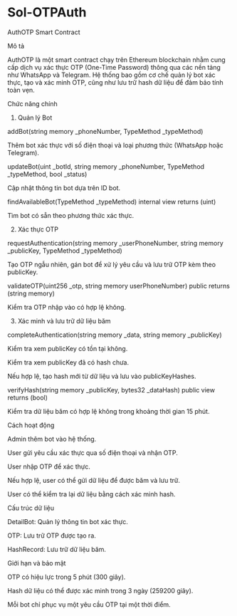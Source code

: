 # Sol-OTPAuth
AuthOTP Smart Contract

Mô tả

AuthOTP là một smart contract chạy trên Ethereum blockchain nhằm cung cấp dịch vụ xác thực OTP (One-Time Password) thông qua các nền tảng như WhatsApp và Telegram. Hệ thống bao gồm cơ chế quản lý bot xác thực, tạo và xác minh OTP, cũng như lưu trữ hash dữ liệu để đảm bảo tính toàn vẹn.

Chức năng chính

1. Quản lý Bot

addBot(string memory _phoneNumber, TypeMethod _typeMethod)

Thêm bot xác thực với số điện thoại và loại phương thức (WhatsApp hoặc Telegram).

updateBot(uint _botId, string memory _phoneNumber, TypeMethod _typeMethod, bool _status)

Cập nhật thông tin bot dựa trên ID bot.

findAvailableBot(TypeMethod _typeMethod) internal view returns (uint)

Tìm bot có sẵn theo phương thức xác thực.

2. Xác thực OTP

requestAuthentication(string memory _userPhoneNumber, string memory _publicKey, TypeMethod _typeMethod)

Tạo OTP ngẫu nhiên, gán bot để xử lý yêu cầu và lưu trữ OTP kèm theo publicKey.

validateOTP(uint256 _otp, string memory userPhoneNumber) public returns (string memory)

Kiểm tra OTP nhập vào có hợp lệ không.

3. Xác minh và lưu trữ dữ liệu băm

completeAuthentication(string memory _data, string memory _publicKey)

Kiểm tra xem publicKey có tồn tại không.

Kiểm tra xem publicKey đã có hash chưa.

Nếu hợp lệ, tạo hash mới từ dữ liệu và lưu vào publicKeyHashes.

verifyHash(string memory _publicKey, bytes32 _dataHash) public view returns (bool)

Kiểm tra dữ liệu băm có hợp lệ không trong khoảng thời gian 15 phút.

Cách hoạt động

Admin thêm bot vào hệ thống.

User gửi yêu cầu xác thực qua số điện thoại và nhận OTP.

User nhập OTP để xác thực.

Nếu hợp lệ, user có thể gửi dữ liệu để được băm và lưu trữ.

User có thể kiểm tra lại dữ liệu bằng cách xác minh hash.

Cấu trúc dữ liệu

DetailBot: Quản lý thông tin bot xác thực.

OTP: Lưu trữ OTP được tạo ra.

HashRecord: Lưu trữ dữ liệu băm.

Giới hạn và bảo mật

OTP có hiệu lực trong 5 phút (300 giây).

Hash dữ liệu có thể được xác minh trong 3 ngày (259200 giây).

Mỗi bot chỉ phục vụ một yêu cầu OTP tại một thời điểm.

